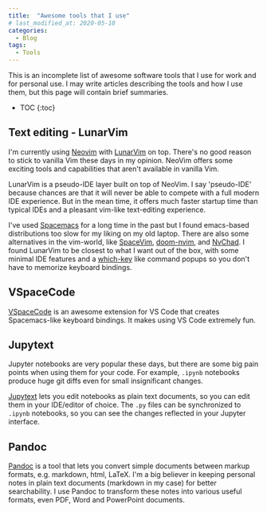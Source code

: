 ```yaml
---
title:  "Awesome tools that I use"
# last_modified_at: 2020-05-10
categories:
  - Blog
tags:
  - Tools
---
```


This is an incomplete list of awesome software tools that I use for work and for personal use.
I may write articles describing the tools and how I use them, but this page will contain brief summaries.

* TOC
{:toc}



## Text editing - LunarVim
I'm currently using [Neovim](https://neovim.io/) with [LunarVim](https://github.com/LunarVim/LunarVim) on top. 
There's no good reason to stick to vanilla Vim these days in my opinion.
NeoVim offers some exciting tools and capabilities that aren't available in vanilla Vim.

LunarVim is a pseudo-IDE layer built on top of NeoVim.
I say 'pseudo-IDE' because chances are that it will never be able to compete with a full modern IDE experience.
But in the mean time, it offers much faster startup time than typical IDEs and a pleasant vim-like text-editing experience.

I've used [Spacemacs](https://www.spacemacs.org/) for a long time in the past but I found emacs-based distributions too slow for my liking on my old laptop.
There are also some alternatives in the vim-world, like [SpaceVim](https://spacevim.org/), [doom-nvim](https://github.com/NTBBloodbath/doom-nvim/), and [NvChad](https://github.com/NvChad/NvChad).
I found LunarVim to be closest to what I want out of the box, with some minimal IDE features and a [which-key](https://github.com/justbur/emacs-which-key) like command popups so you don't have to memorize keyboard bindings.

## VSpaceCode
[VSpaceCode](https://vspacecode.github.io/) is an awesome extension for VS Code that creates Spacemacs-like keyboard bindings.
It makes using VS Code extremely fun.

## Jupytext
Jupyter notebooks are very popular these days, but there are some big pain points when using them for your code.
For example, `.ipynb` notebooks produce huge git diffs even for small insignificant changes.

[Jupytext](https://jupytext.readthedocs.io/en/latest/index.html) lets you edit notebooks as plain text documents, so you can edit them in your IDE/editor of choice.
The `.py` files can be synchronized to `.ipynb` notebooks, so you can see the changes reflected in your Jupyter interface.

## Pandoc
[Pandoc](https://pandoc.org/) is a tool that lets you convert simple documents between markup formats, e.g. markdown, html, LaTeX.
I'm a big believer in keeping personal notes in plain text documents (markdown in my case) for better searchability.
I use Pandoc to transform these notes into various useful formats, even PDF, Word and PowerPoint documents.